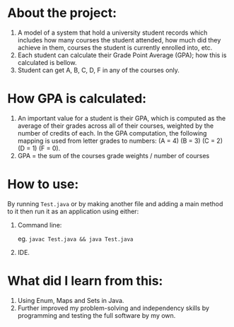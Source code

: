 # About the project:

 1. A model of a system that hold a university student records which includes how many courses the student attended, how much did they achieve in them, courses the student is currently enrolled into, etc.
 2. Each student can calculate their Grade Point Average (GPA); how this is calculated is bellow.
 3. Student can get A, B, C, D, F in any of the courses only.

# How GPA is calculated:

 1. An important value for a student is their GPA, which is computed as the average of their grades across all of their courses, weighted by the number of credits of each. In the GPA computation, the following mapping is used from letter grades to numbers: (A = 4) (B = 3) (C = 2) (D = 1) (F = 0). 
 2. GPA = the sum of the courses grade weights / number of courses

# How to use:
By running `Test.java` or by making another file and adding a main method to it then run it as an application using either:

 1. Command line:

	eg. `javac Test.java && java Test.java`

2. IDE.

# What did I learn from this:

 1. Using Enum, Maps and Sets in Java.
 3. Further improved my problem-solving and independency skills by programming and testing the full software by my own.
